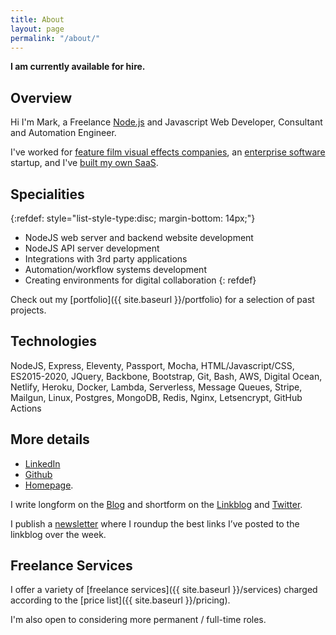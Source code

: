 ```yaml
---
title: About
layout: page
permalink: "/about/"
---
```

**I am currently available for hire.**

## Overview

Hi I'm Mark, a Freelance [Node.js](https://en.wikipedia.org/wiki/Node.js) and Javascript Web Developer, Consultant and Automation Engineer.

I've worked for [feature film visual effects companies]({{site.baseurl}}/2020/11/24/what-its-like-working-in-tech-in-the-visual-effects-industry.html), an [enterprise software]({{site.baseurl}}/2020/11/30/what-its-like-working-for-an-enterprise-software-startup.html) startup, and I've [built my own SaaS]({{site.baseurl}}/2020/11/26/looking-back-at-linkblogdotio.html).

## Specialities

{:refdef: style="list-style-type:disc; margin-bottom: 14px;"}
- NodeJS web server and backend website development
- NodeJS API server development
- Integrations with 3rd party applications
- Automation/workflow systems development
- Creating environments for digital collaboration
{: refdef}

Check out my [portfolio]({{ site.baseurl }}/portfolio) for a selection of past projects.

## Technologies

NodeJS, Express, Eleventy, Passport, Mocha, HTML/Javascript/CSS, ES2015-2020, JQuery, Backbone, Bootstrap, Git, Bash, AWS, Digital Ocean, Netlify, Heroku, Docker, Lambda, Serverless, Message Queues, Stripe, Mailgun, Linux, Postgres, MongoDB, Redis, Nginx, Letsencrypt, GitHub Actions

## More details

- [LinkedIn](https://www.linkedin.com/in/markjgsmith)
- [Github](https://github.com/mjgs)
- [Homepage](https://markjgsmith.com).

I write longform on the [Blog](https://blog.markjgsmith.com) and shortform on the [Linkblog](https://links.markjgsmith.com) and [Twitter](https://twitter.com/markjgsmith).

I publish a [newsletter](https://markjgsmith.substack.com) where I roundup the best links I’ve posted to the linkblog over the week.

## Freelance Services

I offer a variety of [freelance services]({{ site.baseurl }}/services) charged according to the [price list]({{ site.baseurl }}/pricing).

I'm also open to considering more permanent / full-time roles.
